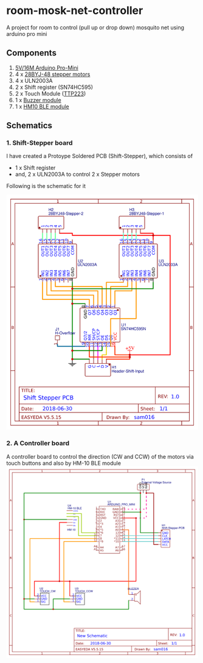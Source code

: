 # room-mosk-net-controller
A project for room to control (pull up or drop down) mosquito net using arduino pro mini

## Components

1. [5V/16M Arduino Pro-Mini](https://www.banggood.com/Pro-Mini-ATMEGA328P-5V16M-Improved-Version-Module-For-Arduino-p-985618.html?rmmds=search)
1. 4 x [28BYJ-48 stepper motors](https://www.banggood.com/28YBJ-48-DC-5V-4-Phase-5-Wire-Stepper-Motor-With-ULN2003-Driver-Board-p-74397.html?rmmds=search)
1. 4 x ULN2003A
1. 2 x Shift register (SN74HC595)
1. 2 x Touch Module ([TTP223](https://www.banggood.com/2_5-5_5V-TTP223-Capacitive-Touch-Switch-Button-Self-Lock-Module-For-Arduino-p-1132664.html?rmmds=search))
1. 1 x [Buzzer module](https://www.banggood.com/3Pcs-3_5-5_5V-Standard-Passive-Buzzer-Module-For-Arduino-p-984075.html?rmmds=search)
1. 1 x [HM10 BLE module](https://www.ebay.in/itm/232389594527)

## Schematics

### 1. Shift-Stepper board
I have created a Protoype Soldered PCB (Shift-Stepper), which consists of

- 1 x Shift register
- and, 2 x ULN2003A to control 2 x Stepper motors

Following is the schematic for it

![Schematic of Shift Steppers board](Schematic_Shift-Stepper-PCB.png)

### 2. A Controller board
A controller board to control the direction (CW and CCW) of the motors via touch buttons and also by HM-10 BLE module
![Schematic of controller board](Schematic_ProMini-Shift-Steppers-Controller.png)
